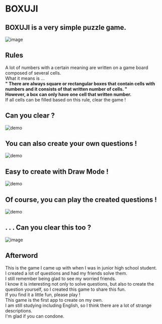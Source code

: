 # BOXUJI
## BOXUJI is a very simple puzzle game. 
![image](https://gyazo.com/bd1e54219235c9751f4d88c3ac94fdad/raw)
 ## Rules
A lot of numbers with a certain meaning are written on a game board composed of several cells.  
What it means is ...  
**" There are always square or rectangular boxes that contain cells with numbers and it consists of that written number of  cells. "**  
**However, a box can only have one cell that written number.**  
If all cells can be filled based on this rule, clear the game !  
## Can you clear ?
![demo](https://gyazo.com/d0e1c220410135ab72fbeff7bee997e7/raw)
## You can also create your own questions !
![demo](https://gyazo.com/182dd69765c4c1ae03b987383838da12/raw)
## Easy to create with Draw Mode !
![demo](https://gyazo.com/de110c62f1cafaf59ace3c549be5c269/raw)
## Of course, you can play the created questions !
![demo](https://gyazo.com/f629177952650b93c2a48cbbe7b7c9ec/raw)
## . . . Can you clear this too ?
![image](https://gyazo.com/cda5eb8ba7cfb48880ff7844fd43c39d/raw)
## Afterword
This is the game I came up with when I was in junior high school student.  
I created a lot of questions and had my friends solve them.  
I still remember being glad to see my worried friends.  
I know it is interesting not only to solve questions, but also to create the question yourself, so I created this game to share this fun.  
If you find it a little fun, please play !  
This game is the first app to create on my own.  
I am still studying including English, so I think there are a lot of strange descriptions.  
I'm glad if you can condone.  